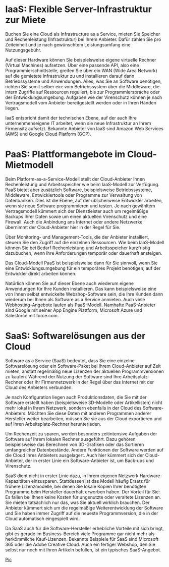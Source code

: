 <h1>IaaS: Flexible Server-Infrastruktur zur Miete</h1>

<p>Buchen Sie eine Cloud als Infrastructure as a Service, mieten Sie Speicher und Rechenleistung (Infrastruktur) bei Ihrem Anbieter. 
Dafür zahlen Sie pro Zeiteinheit und je nach gewünschtem Leistungsumfang eine Nutzungsgebühr.

Auf dieser Hardware können Sie beispielsweise eigene virtuelle Rechner (Virtual Machines) aufsetzen.
Über eine passende API, also eine Programmierschnittstelle, greifen Sie über ein WAN (Wide Area Network) auf die gemietete
Infrastruktur zu und installieren darauf dann Betriebssysteme und Anwendungen. Alles, was Sie an Software benötigen,
richten Sie somit selber ein: vom Betriebssystem über die Middleware, die intern Zugriffe auf Ressourcen reguliert, 
bis zur Programmiersprache oder der Entwicklungsumgebung. Aufgaben wie der Virenschutz können je nach Vertragsmodell 
vom Anbieter bereitgestellt werden oder in Ihren Händen liegen.

IaaS entspricht damit der technischen Ebene, auf der auch Ihre unternehmenseigene IT arbeitet, wenn sie neue Infrastruktur 
an Ihrem Firmensitz aufsetzt. Bekannte Anbieter von IaaS sind Amazon Web Services (AWS) und Google Cloud Platform (GCP).</p>



<h1>PaaS: Plattformangebote im Cloud-Mietmodell</h1>

<p>Beim Platform-as-a-Service-Modell stellt der Cloud-Anbieter Ihnen Rechenleistung und Arbeitsspeicher wie beim IaaS-Modell zur Verfügung.
PaaS bietet aber zusätzlich Software, beispielsweise Betriebssysteme, Middleware, Entwicklertools oder Programme zur Verwaltung von Datenbanken.
Dies ist die Ebene, auf der üblicherweise Entwickler arbeiten, wenn sie neue Software programmieren und testen. Je nach gewähltem
Vertragsmodell kümmert sich der Dienstleister auch um regelmäßige Backups Ihrer Daten sowie um einen aktuellen Virenschutz und eine Firewall.
Auch die Anbindung ans Internet oder andere Netzwerke übernimmt der Cloud-Anbieter hier in der Regel für Sie.

Über Monitoring- und Management-Tools, die der Anbieter installiert, steuern Sie den Zugriff auf die einzelnen Ressourcen. 
Wie beim IaaS-Modell können Sie bei Bedarf Rechenleistung und Arbeitsspeicher kurzfristig dazubuchen, wenn Ihre Anforderungen 
temporär oder dauerhaft ansteigen.

Das Cloud-Modell PaaS ist beispielsweise dann für Sie sinnvoll, wenn Sie eine Entwicklungsumgebung für ein temporäres Projekt benötigen,
auf der Entwickler direkt arbeiten können.

Natürlich können Sie auf dieser Ebene auch wiederum eigene Anwendungen für Ihre Kunden installieren.
Das kann beispielsweise eine von Ihnen selbst entwickelte Webshop-Software sein, die Ihre Kunden dann wiederum bei Ihnen als
Software as a Service anmieten. Auch viele Webhosting-Angebote laufen als PaaS-Modell. Namhafte PaaS-Anbieter sind Google mit seiner App Engine Plattform,
Microsoft Azure und Salesforce mit force.com.
</p>


<h1>SaaS: Softwarelösungen aus der Cloud</h1>
<p>
Software as a Service (SaaS) bedeutet, dass Sie eine einzelne Softwarelösung oder ein Software-Paket bei Ihrem Cloud-Anbieter auf Zeit mieten,
anstatt regelmäßig neue Lizenzen der aktuellen Programmversionen zu kaufen. Während der Nutzung der Software sind Ihre Arbeitsplatz-Rechner
oder Ihr Firmennetzwerk in der Regel über das Internet mit der Cloud des Anbieters verbunden.

Je nach Konfiguration liegen auch Produktionsdaten, die Sie mit der Software erstellt haben (beispielsweise 3D-Modelle oder Artikellisten) 
nicht mehr lokal in Ihrem Netzwerk, sondern ebenfalls in der Cloud des Software-Anbieters. Möchten Sie diese Daten mit anderen Programmen 
anderer Hersteller weiter bearbeiten, müssen Sie sie aus der Cloud exportieren und auf Ihren Arbeitsplatz-Rechner herunterladen.

Um Rechenzeit zu sparen, werden besonders zeitintensive Aufgaben der Software auf Ihrem lokalen Rechner ausgeführt. Dazu gehören beispielsweise
das Berechnen von 3D-Grafiken oder das Sortieren umfangreicher Datenbestände. Andere Funktionen der Software werden auf die Cloud Ihres Anbieters
ausgelagert. Auch hier kümmert sich der Cloud-Anbieter, der in erster Linie ein Software-Anbieter ist, um Back-ups und Virenschutz.

SaaS dient nicht in erster Linie dazu, in Ihrem eigenen Netzwerk Hardware-Kapazitäten einzusparen. Stattdessen  ist das Modell häufig Ersatz für
frühere Lizenzmodelle, bei denen Sie lokale Kopien Ihrer benötigten Programme beim Hersteller dauerhaft erworben haben. Der Vorteil für Sie: Es
fallen bei Ihnen keine Kosten für ungenutzte oder veraltete Lizenzen an. Sie mieten tatsächlich nur das, was Sie aktuell wirklich brauchen. Der Anbieter kümmert sich um die regelmäßige Weiterentwicklung der Software und Sie haben immer Zugriff auf die neueste Programmversion, die in der Cloud automatisch eingespielt wird.

Da SaaS auch für die Software-Hersteller erhebliche Vorteile mit sich bringt, gibt es gerade im Business-Bereich viele Programme gar nicht
mehr als herkömmliche Kauf-Lizenzen. Bekannte Beispiele für SaaS sind Microsoft 365 oder die Adobe Creative Cloud. Auch ein fertiger Webshop,
den Sie selbst nur noch mit Ihren Artikeln befüllen, ist ein typisches SaaS-Angebot.
</p>
 
 <a href="https://scdn1.plesk.com/wp-content/uploads/2018/07/24145531/header-blog_1920x400-comparing-cloud-models.png">Pic</a> 


